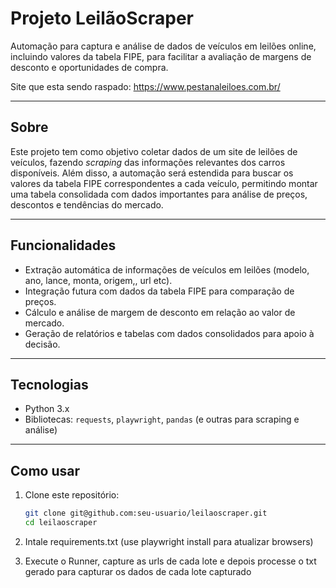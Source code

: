 # Projeto LeilãoScraper

Automação para captura e análise de dados de veículos em leilões online, incluindo valores da tabela FIPE, para facilitar a avaliação de margens de desconto e oportunidades de compra.

Site que esta sendo raspado:
https://www.pestanaleiloes.com.br/

---

## Sobre

Este projeto tem como objetivo coletar dados de um site de leilões de veículos, fazendo *scraping* das informações relevantes dos carros disponíveis. Além disso, a automação será estendida para buscar os valores da tabela FIPE correspondentes a cada veículo, permitindo montar uma tabela consolidada com dados importantes para análise de preços, descontos e tendências do mercado.

---

## Funcionalidades

- Extração automática de informações de veículos em leilões (modelo, ano, lance, monta, origem,, url etc).
- Integração futura com dados da tabela FIPE para comparação de preços.
- Cálculo e análise de margem de desconto em relação ao valor de mercado.
- Geração de relatórios e tabelas com dados consolidados para apoio à decisão.

---

## Tecnologias

- Python 3.x
- Bibliotecas: `requests`, `playwright`, `pandas` (e outras para scraping e análise)


---

## Como usar

1. Clone este repositório:

   ```bash
   git clone git@github.com:seu-usuario/leilaoscraper.git
   cd leilaoscraper

2. Intale requirements.txt (use playwright install  para atualizar browsers)


3. Execute o Runner, capture as urls de cada lote e depois processe o txt gerado para capturar os dados de cada lote capturado
